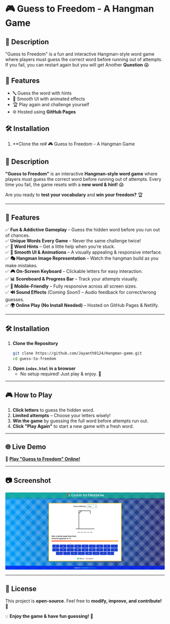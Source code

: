 # 🎮 Guess to Freedom - A Hangman Game

## 📝 Description
"Guess to Freedom" is a fun and interactive Hangman-style word game where players must guess the correct word before running out of attempts. If you fail, you can restart again but you will get Another **Question** 😱

## 🚀 Features
- 🔤 Guess the word with hints
- 🎨 Smooth UI with animated effects
- 🏆 Play again and challenge yourself
- 🌐 Hosted using **GitHub Pages**

## 🛠 Installation
1. **Clone the re# 🎮 Guess to Freedom - A Hangman Game

## 📝 Description
**"Guess to Freedom"** is an interactive **Hangman-style word game** where players must guess the correct word before running out of attempts. Every time you fail, the game resets with a **new word & hint!** 😱  

Are you ready to **test your vocabulary** and **win your freedom?** 🏆

---

## 🚀 Features
✅ **Fun & Addictive Gameplay** – Guess the hidden word before you run out of chances.  
✅ **Unique Words Every Game** – Never the same challenge twice!  
✅ **📜 Word Hints** – Get a little help when you're stuck.  
✅ **🎨 Smooth UI & Animations** – A visually appealing & responsive interface.  
✅ **🎭 Hangman Image Representation** – Watch the hangman build as you make mistakes.  
✅ **🎮 On-Screen Keyboard** – Clickable letters for easy interaction.  
✅ **📊 Scoreboard & Progress Bar** – Track your attempts visually.  
✅ **🔄 Mobile-Friendly** – Fully responsive across all screen sizes.  
✅ **🔊 Sound Effects** *(Coming Soon!)* – Audio feedback for correct/wrong guesses.  
✅ **🌍 Online Play (No Install Needed)** – Hosted on GitHub Pages & Netlify.  

---

## 🛠 Installation
1. **Clone the Repository**
   ```bash
   git clone https://github.com/Jayanth0124/Hangman-game.git
   cd guess-to-freedom
   ```
2. **Open `index.html` in a browser**
   - No setup required! Just play & enjoy. 🎉

---

## 🎮 How to Play
1. **Click letters** to guess the hidden word.  
2. **Limited attempts** – Choose your letters wisely!  
3. **Win the game** by guessing the full word before attempts run out.  
4. **Click "Play Again"** to start a new game with a fresh word.  

---

## 🌐 Live Demo
🔗 **[Play "Guess to Freedom" Online!](https://lettermind.netlify.app/)**  

---

## 📷 Screenshot
![Game Preview](images/image.png)

---

## 📜 License
This project is **open-source**. Feel free to **modify, improve, and contribute!** 🚀  

💡 **Enjoy the game & have fun guessing!** 🎯
